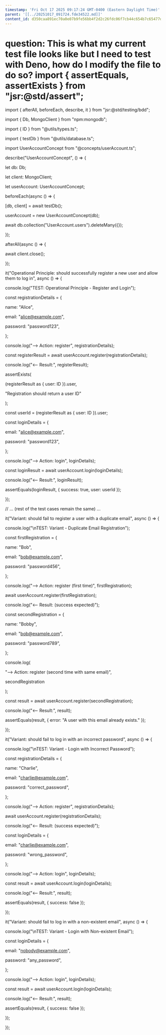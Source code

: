 ```yaml
---
timestamp: 'Fri Oct 17 2025 09:17:24 GMT-0400 (Eastern Daylight Time)'
parent: '[[../20251017_091724.fde34522.md]]'
content_id: d350caa891ec70a0e07b9fe56bb4f2d2c26fdc06f7cb44c654b7c65477d1c501
---
```


# question: This is what my current test file looks like but I need to test with Deno, how do I modify the file to do so? import { assertEquals, assertExists } from "jsr:@std/assert";

import { afterAll, beforeEach, describe, it } from "jsr:@std/testing/bdd";

import { Db, MongoClient } from "npm:mongodb";

import { ID } from "@utils/types.ts";

import { testDb } from "@utils/database.ts";

import UserAccountConcept from "@concepts/userAccount.ts";

describe("UserAccountConcept", () => {

let db: Db;

let client: MongoClient;

let userAccount: UserAccountConcept;

beforeEach(async () => {

\[db, client] = await testDb();

userAccount = new UserAccountConcept(db);

await db.collection("UserAccount.users").deleteMany({});

});

afterAll(async () => {

await client.close();

});

it("Operational Principle: should successfully register a new user and allow them to log in", async () => {

console.log("TEST: Operational Principle - Register and Login");

const registrationDetails = {

name: "Alice",

email: "alice@example.com",

password: "password123",

};

console.log("--> Action: register", registrationDetails);

const registerResult = await userAccount.register(registrationDetails);

console.log("<-- Result:", registerResult);

assertExists(

(registerResult as { user: ID }).user,

"Registration should return a user ID"

);

const userId = (registerResult as { user: ID }).user;

const loginDetails = {

email: "alice@example.com",

password: "password123",

};

console.log("--> Action: login", loginDetails);

const loginResult = await userAccount.login(loginDetails);

console.log("<-- Result:", loginResult);

assertEquals(loginResult, { success: true, user: userId });

});

// ... (rest of the test cases remain the same) ...

it("Variant: should fail to register a user with a duplicate email", async () => {

console.log("\nTEST: Variant - Duplicate Email Registration");

const firstRegistration = {

name: "Bob",

email: "bob@example.com",

password: "password456",

};

console.log("--> Action: register (first time)", firstRegistration);

await userAccount.register(firstRegistration);

console.log("<-- Result: (success expected)");

const secondRegistration = {

name: "Bobby",

email: "bob@example.com",

password: "password789",

};

console.log(

"--> Action: register (second time with same email)",

secondRegistration

);

const result = await userAccount.register(secondRegistration);

console.log("<-- Result:", result);

assertEquals(result, { error: "A user with this email already exists." });

});

it("Variant: should fail to log in with an incorrect password", async () => {

console.log("\nTEST: Variant - Login with Incorrect Password");

const registrationDetails = {

name: "Charlie",

email: "charlie@example.com",

password: "correct\_password",

};

console.log("--> Action: register", registrationDetails);

await userAccount.register(registrationDetails);

console.log("<-- Result: (success expected)");

const loginDetails = {

email: "charlie@example.com",

password: "wrong\_password",

};

console.log("--> Action: login", loginDetails);

const result = await userAccount.login(loginDetails);

console.log("<-- Result:", result);

assertEquals(result, { success: false });

});

it("Variant: should fail to log in with a non-existent email", async () => {

console.log("\nTEST: Variant - Login with Non-existent Email");

const loginDetails = {

email: "nobody@example.com",

password: "any\_password",

};

console.log("--> Action: login", loginDetails);

const result = await userAccount.login(loginDetails);

console.log("<-- Result:", result);

assertEquals(result, { success: false });

});

});
